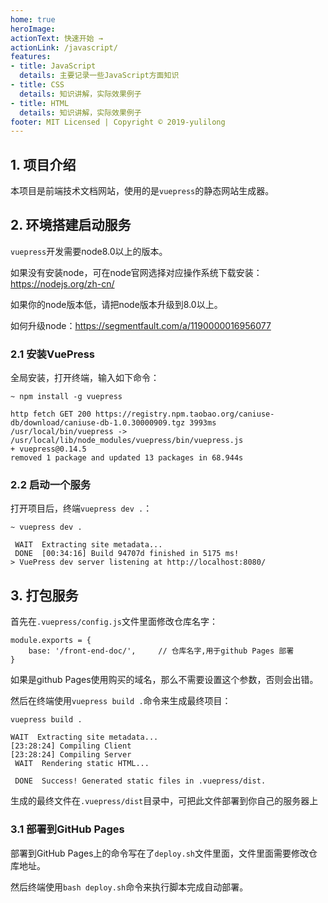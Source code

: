 ```yaml
---
home: true
heroImage: 
actionText: 快速开始 →
actionLink: /javascript/
features:
- title: JavaScript
  details: 主要记录一些JavaScript方面知识
- title: CSS
  details: 知识讲解，实际效果例子
- title: HTML
  details: 知识讲解，实际效果例子
footer: MIT Licensed | Copyright © 2019-yulilong
---
```


## 1. 项目介绍

本项目是前端技术文档网站，使用的是`vuepress`的静态网站生成器。

## 2. 环境搭建启动服务

`vuepress`开发需要node8.0以上的版本。

如果没有安装node，可在node官网选择对应操作系统下载安装：https://nodejs.org/zh-cn/

如果你的node版本低，请把node版本升级到8.0以上。

如何升级node：https://segmentfault.com/a/1190000016956077

### 2.1 安装VuePress

全局安装，打开终端，输入如下命令：

```
~ npm install -g vuepress

http fetch GET 200 https://registry.npm.taobao.org/caniuse-db/download/caniuse-db-1.0.30000909.tgz 3993ms
/usr/local/bin/vuepress -> /usr/local/lib/node_modules/vuepress/bin/vuepress.js
+ vuepress@0.14.5
removed 1 package and updated 13 packages in 68.944s
```

### 2.2 启动一个服务

打开项目后，终端`vuepress dev .`：

```
~ vuepress dev .

 WAIT  Extracting site metadata...
 DONE  [00:34:16] Build 94707d finished in 5175 ms!
> VuePress dev server listening at http://localhost:8080/
```

## 3. 打包服务

首先在`.vuepress/config.js`文件里面修改仓库名字：

```
module.exports = {
    base: '/front-end-doc/',     // 仓库名字,用于github Pages 部署
}
```

如果是github Pages使用购买的域名，那么不需要设置这个参数，否则会出错。

然后在终端使用`vuepress build .`命令来生成最终项目：

```
vuepress build .

WAIT  Extracting site metadata...
[23:28:24] Compiling Client
[23:28:24] Compiling Server
 WAIT  Rendering static HTML...

 DONE  Success! Generated static files in .vuepress/dist.
```

生成的最终文件在`.vuepress/dist`目录中，可把此文件部署到你自己的服务器上

### 3.1 部署到GitHub Pages

部署到GitHub Pages上的命令写在了`deploy.sh`文件里面，文件里面需要修改仓库地址。

然后终端使用`bash deploy.sh`命令来执行脚本完成自动部署。